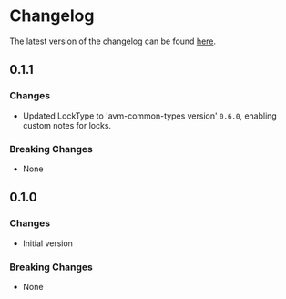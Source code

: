 # Changelog

The latest version of the changelog can be found [here](https://github.com/Azure/bicep-registry-modules/blob/main/avm/res/dev-center/network-connection/CHANGELOG.md).

## 0.1.1

### Changes

- Updated LockType to 'avm-common-types version' `0.6.0`, enabling custom notes for locks.

### Breaking Changes

- None

## 0.1.0

### Changes

- Initial version

### Breaking Changes

- None
